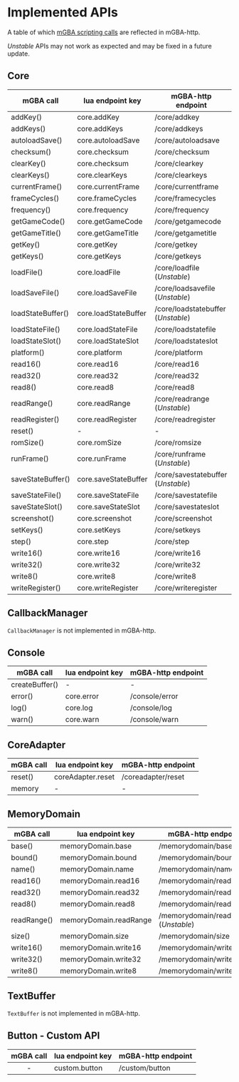 # Implemented APIs

A table of which [mGBA scripting calls](https://mgba.io/docs/scripting.html) are reflected in mGBA-http. 

_Unstable_ APIs may not work as expected and may be fixed in a future update.

## Core

| mGBA call         | lua endpoint key     | mGBA-http endpoint    |
| ----------------- | -------------------- | --------------------- |
| addKey()          | core.addKey          | /core/addkey          |
| addKeys()         | core.addKeys         | /core/addkeys         |
| autoloadSave()    | core.autoloadSave    | /core/autoloadsave    |
| checksum()        | core.checksum        | /core/checksum        |
| clearKey()        | core.checksum        | /core/clearkey        |
| clearKeys()       | core.clearKeys       | /core/clearkeys       |
| currentFrame()    | core.currentFrame    | /core/currentframe    |
| frameCycles()     | core.frameCycles     | /core/framecycles     |
| frequency()       | core.frequency       | /core/frequency       |
| getGameCode()     | core.getGameCode     | /core/getgamecode     |
| getGameTitle()    | core.getGameTitle    | /core/getgametitle    |
| getKey()          | core.getKey          | /core/getkey          |
| getKeys()         | core.getKeys         | /core/getkeys         |
| loadFile()        | core.loadFile        | /core/loadfile (_Unstable_)       |
| loadSaveFile()    | core.loadSaveFile    | /core/loadsavefile (_Unstable_)   |
| loadStateBuffer() | core.loadStateBuffer | /core/loadstatebuffer (_Unstable_) |
| loadStateFile()   | core.loadStateFile   | /core/loadstatefile   |
| loadStateSlot()   | core.loadStateSlot   | /core/loadstateslot   |
| platform()        | core.platform        | /core/platform        |
| read16()          | core.read16          | /core/read16          |
| read32()          | core.read32          | /core/read32          |
| read8()           | core.read8           | /core/read8           |
| readRange()       | core.readRange       | /core/readrange (_Unstable_)       |
| readRegister()    | core.readRegister    | /core/readregister    |
| reset()           | -           | -           |
| romSize()         | core.romSize         | /core/romsize         |
| runFrame()        | core.runFrame        | /core/runframe (_Unstable_)       |
| saveStateBuffer() | core.saveStateBuffer | /core/savestatebuffer (_Unstable_) |
| saveStateFile()   | core.saveStateFile   | /core/savestatefile   |
| saveStateSlot()   | core.saveStateSlot   | /core/savestateslot   |
| screenshot()      | core.screenshot      | /core/screenshot      |
| setKeys()         | core.setKeys         | /core/setkeys         |
| step()            | core.step            | /core/step            |
| write16()         | core.write16         | /core/write16         |
| write32()         | core.write32         | /core/write32         |
| write8()          | core.write8          | /core/write8          |
| writeRegister()   | core.writeRegister   | /core/writeregister   |

## CallbackManager
`CallbackManager` is not implemented in mGBA-http. 

## Console

| mGBA call      | lua endpoint key | mGBA-http endpoint |
| -------------- | ---------------- | ------------------ |
| createBuffer() | -                | -                  |
| error()        | core.error       | /console/error     |
| log()          | core.log         | /console/log       |
| warn()         | core.warn        | /console/warn      |

## CoreAdapter

| mGBA call | lua endpoint key  | mGBA-http endpoint |
| --------- | ----------------- | ------------------ |
| reset()   | coreAdapter.reset | /coreadapter/reset |
| memory    | -                 | -                  |


## MemoryDomain

| mGBA call   | lua endpoint key       | mGBA-http endpoint      |
| ----------- | ---------------------- | ----------------------- |
| base()      | memoryDomain.base      | /memorydomain/base      |
| bound()     | memoryDomain.bound     | /memorydomain/bound     |
| name()      | memoryDomain.name      | /memorydomain/name      |
| read16()    | memoryDomain.read16    | /memorydomain/read16    |
| read32()    | memoryDomain.read32    | /memorydomain/read32    |
| read8()     | memoryDomain.read8     | /memorydomain/read8     |
| readRange() | memoryDomain.readRange | /memorydomain/readrange (_Unstable_) |
| size()      | memoryDomain.size      | /memorydomain/size      |
| write16()   | memoryDomain.write16   | /memorydomain/write16   |
| write32()   | memoryDomain.write32   | /memorydomain/write32   |
| write8()    | memoryDomain.write8    | /memorydomain/write8    |

## TextBuffer
`TextBuffer` is not implemented in mGBA-http. 

## Button - Custom API

| mGBA call | lua endpoint key | mGBA-http endpoint |
| :-------: | ---------------- | ------------------ |
|     -     | custom.button    | /custom/button            |
